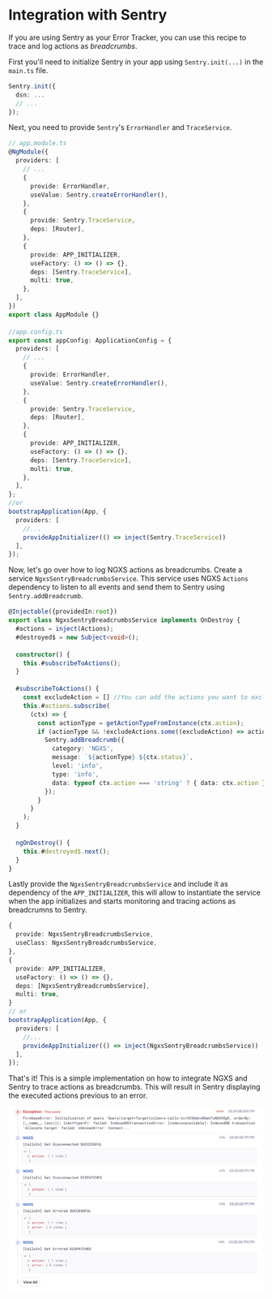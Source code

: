 # Integration with Sentry

If you are using Sentry as your Error Tracker, you can use this recipe to trace and log actions as *breadcrumbs*.

First you'll need to initialize Sentry in your app using `Sentry.init(...)` in the `main.ts` file.

```ts
Sentry.init({
  dsn: ...
  // ...
});
``` 

Next, you need to provide `Sentry`'s `ErrorHandler` and `TraceService`.

```ts
// app.module.ts
@NgModule({
  providers: [
    // ...
    {
      provide: ErrorHandler,
      useValue: Sentry.createErrorHandler(),
    },
    {
      provide: Sentry.TraceService,
      deps: [Router],
    },
    {
      provide: APP_INITIALIZER,
      useFactory: () => () => {},
      deps: [Sentry.TraceService],
      multi: true,
    },
  ],  
})
export class AppModule {}

//app.config.ts
export const appConfig: ApplicationConfig = {
  providers: [
    // ...
    {
      provide: ErrorHandler,
      useValue: Sentry.createErrorHandler(),
    },
    {
      provide: Sentry.TraceService,
      deps: [Router],
    },
    {
      provide: APP_INITIALIZER,
      useFactory: () => () => {},
      deps: [Sentry.TraceService],
      multi: true,
    },
  ],
};
//or
bootstrapApplication(App, {
  providers: [
    //...
    provideAppInitializer(() => inject(Sentry.TraceService))
  ],
});
```

Now, let's go over how to log NGXS actions as breadcrumbs.
Create a service `NgxsSentryBreadcrumbsService`. 
This service uses NGXS `Actions` dependency to listen to all events and send them to Sentry using `Sentry.addBreadcrumb`.

```ts
@Injectable({providedIn:root})
export class NgxsSentryBreadcrumbsService implements OnDestroy {
  #actions = inject(Actions);
  #destroyed$ = new Subject<void>();

  constructor() {
    this.#subscribeToActions();
  }

  #subscribeToActions() {
    const excludeAction = [] //You can add the actions you want to exclude from your breadcrumbs here;
    this.#actions.subscribe(
      (ctx) => {
        const actionType = getActionTypeFromInstance(ctx.action);
        if (actionType && !excludeActions.some((excludeAction) => actionType.startsWith(excludeAction))) {
          Sentry.addBreadcrumb({
            category: 'NGXS',
            message: `${actionType} ${ctx.status}`,
            level: 'info',
            type: 'info',
            data: typeof ctx.action === 'string' ? { data: ctx.action } : ctx.action,
          });
        }
      }
    );
  }

  ngOnDestroy() {
    this.#destroyed$.next();
  }
}
```

Lastly provide the `NgxsSentryBreadcrumbsService` and include it as dependency of the `APP_INITIALIZER`, this will allow to instantiate the service when the app initializes and starts monitoring and tracing actions as breadcrumns to Sentry.

```ts
{
  provide: NgxsSentryBreadcrumbsService,
  useClass: NgxsSentryBreadcrumbsService,
},
{
  provide: APP_INITIALIZER,
  useFactory: () => () => {},
  deps: [NgxsSentryBreadcrumbsService],
  multi: true,
}
// or 
bootstrapApplication(App, {
  providers: [
    //...
    provideAppInitializer(() => inject(NgxsSentryBreadcrumbsService))
  ],
});
```

That's it! This is a simple implementation on how to integrate NGXS and Sentry to trace actions as breadcrumbs. This will result in Sentry displaying the executed actions previous to an error.

![NGXS Sentry](../assets/ngxs-sentry-breadcrumbs.png)

